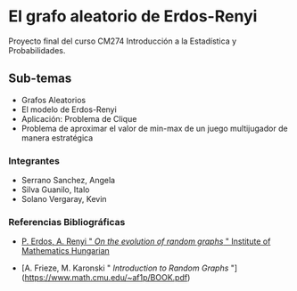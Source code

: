 # El grafo aleatorio de Erdos-Renyi

Proyecto final del curso CM274 Introducción a la Estadística y Probabilidades.

## Sub-temas
* Grafos Aleatorios
* El modelo de Erdos-Renyi
* Aplicación: Problema de Clique
* Problema de aproximar el valor de min-max de un juego multijugador de manera estratégica

### Integrantes
* Serrano Sanchez, Angela
* Silva Guanilo, Italo
* Solano Vergaray, Kevin

### Referencias Bibliográficas
* [P. Erdos, A. Renyi " *On the evolution of random graphs* " Institute of Mathematics Hungarian](http://snap.stanford.edu/class/cs224w-readings/erdos60random.pdf)

* [A. Frieze, M. Karonski " *Introduction to Random Graphs* "] (https://www.math.cmu.edu/~af1p/BOOK.pdf)
